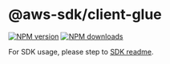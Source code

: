 # @aws-sdk/client-glue

[![NPM version](https://img.shields.io/npm/v/@aws-sdk/client-glue/rc.svg)](https://www.npmjs.com/package/@aws-sdk/client-glue)
[![NPM downloads](https://img.shields.io/npm/dm/@aws-sdk/client-glue.svg)](https://www.npmjs.com/package/@aws-sdk/client-glue)

For SDK usage, please step to [SDK readme](https://github.com/aws/aws-sdk-js-v3).

